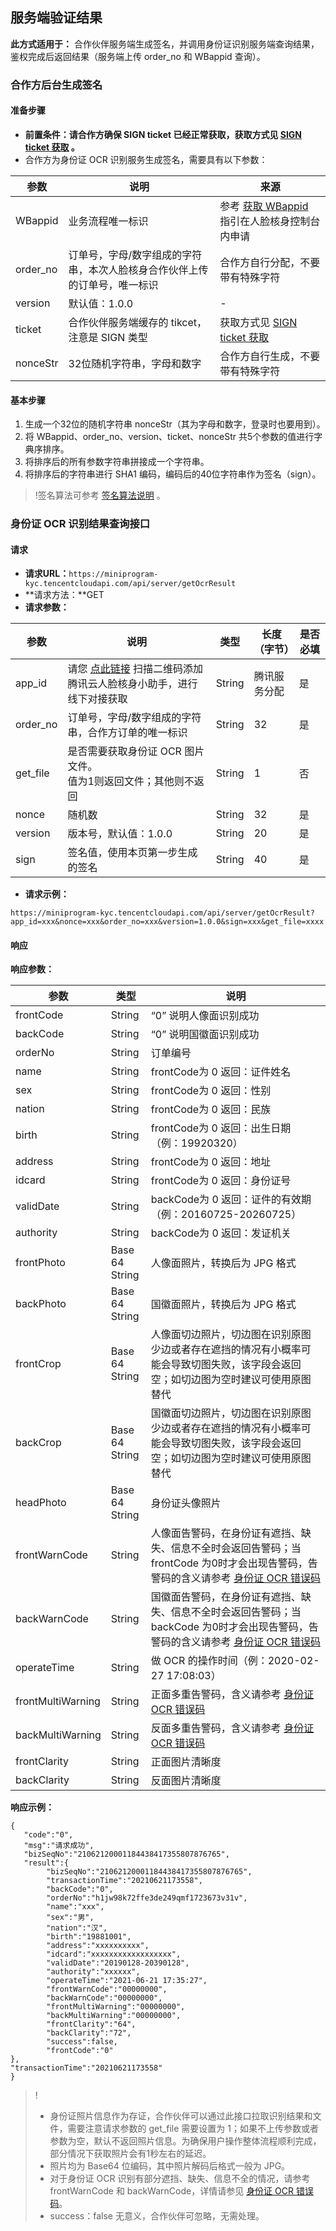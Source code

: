 ## 服务端验证结果
**此方式适用于：**
合作伙伴服务端生成签名，并调用身份证识别服务端查询结果，鉴权完成后返回结果（服务端上传 order_no 和 WBappid 查询）。
### 合作方后台生成签名
#### 准备步骤
- **前置条件：请合作方确保 SIGN ticket 已经正常获取，获取方式见 [SIGN ticket 获取](https://cloud.tencent.com/document/product/1007/37305) 。**
- 合作方为身份证 OCR 识别服务生成签名，需要具有以下参数：

|参数 | 说明 | 来源|
|----- | ----- | ------|
|WBappid| 业务流程唯一标识  | 参考 [获取 WBappid](https://cloud.tencent.com/document/product/1007/49634) 指引在人脸核身控制台内申请 |
|order_no | 订单号，字母/数字组成的字符串，本次人脸核身合作伙伴上传的订单号，唯一标识 | 合作方自行分配，不要带有特殊字符|
|version | 默认值：1.0.0 | -  |
|ticket | 合作伙伴服务端缓存的 tikcet，注意是 SIGN 类型 | 获取方式见 [SIGN ticket 获取](https://cloud.tencent.com/document/product/1007/37305)|
|nonceStr | 32位随机字符串，字母和数字 | 合作方自行生成，不要带有特殊字符|

#### 基本步骤
1. 生成一个32位的随机字符串 nonceStr（其为字母和数字，登录时也要用到）。
2. 将 WBappid、order_no、version、ticket、nonceStr 共5个参数的值进行字典序排序。
3. 将排序后的所有参数字符串拼接成一个字符串。
4. 将排序后的字符串进行 SHA1 编码，编码后的40位字符串作为签名（sign）。

>!签名算法可参考 [签名算法说明](https://cloud.tencent.com/document/product/1007/37307) 。

### 身份证 OCR 识别结果查询接口
#### 请求
- **请求URL：**`https://miniprogram-kyc.tencentcloudapi.com/api/server/getOcrResult`
- **请求方法：**GET
- **请求参数：**

|参数 | 说明 | 类型 | 长度（字节） | 是否必填|
|----- | ----- | ------ | ---------------- | ---------- |
|app_id | 请您 [点此链接](https://cloud.tencent.com/document/product/1007/56130) 扫描二维码添加腾讯云人脸核身小助手，进行线下对接获取 | String | 腾讯服务分配 | 是|
|order_no | 订单号，字母/数字组成的字符串，合作方订单的唯一标识 | String | 32 | 是|
|get_file | 是否需要获取身份证 OCR 图片文件。<br>值为1则返回文件；其他则不返回 | String | 1 | 否|
|nonce | 随机数 | String | 32 | 是|
|version | 版本号，默认值：1.0.0 | String | 20 | 是|
|sign | 签名值，使用本页第一步生成的签名 | String | 40 | 是|

- **请求示例：**
```
https://miniprogram-kyc.tencentcloudapi.com/api/server/getOcrResult?app_id=xxx&nonce=xxx&order_no=xxx&version=1.0.0&sign=xxx&get_file=xxxx
```

#### 响应
**响应参数：**

|参数 | 类型 | 说明|
|----- | ------ | ------|
|frontCode | String | “0” 说明人像面识别成功|
|backCode | String | “0” 说明国徽面识别成功|
|orderNo | String | 订单编号|
|name | String | frontCode为 0 返回：证件姓名|
|sex | String | frontCode为 0 返回：性别|
|nation | String | frontCode为 0 返回：民族|
|birth | String | frontCode为 0 返回：出生日期（例：19920320）|
|address | String | frontCode为 0 返回：地址|
|idcard | String | frontCode为 0 返回：身份证号|
|validDate | String | backCode为 0 返回：证件的有效期（例：20160725-20260725）|
|authority | String | backCode为 0 返回：发证机关|
|frontPhoto | Base 64<br>String | 人像面照片，转换后为 JPG 格式|
|backPhoto | Base 64<br>String | 国徽面照片，转换后为 JPG 格式|
|frontCrop | Base 64<br>String | 人像面切边照片，切边图在识别原图少边或者存在遮挡的情况有小概率可能会导致切图失败，该字段会返回空；如切边图为空时建议可使用原图替代|
|backCrop | Base 64<br>String | 国徽面切边照片，切边图在识别原图少边或者存在遮挡的情况有小概率可能会导致切图失败，该字段会返回空；如切边图为空时建议可使用原图替代|
|headPhoto | Base 64<br>String | 身份证头像照片|
|frontWarnCode | String | 人像面告警码，在身份证有遮挡、缺失、信息不全时会返回告警码；当 frontCode 为0时才会出现告警码，告警码的含义请参考 [身份证 OCR 错误码](https://cloud.tencent.com/document/product/1007/47902)|
|backWarnCode | String | 国徽面告警码，在身份证有遮挡、缺失、信息不全时会返回告警码；当 backCode 为0时才会出现告警码，告警码的含义请参考 [身份证 OCR 错误码](https://cloud.tencent.com/document/product/1007/47902)|
|operateTime | String | 做 OCR 的操作时间（例：2020-02-27 17:08:03）|
|frontMultiWarning | String | 正面多重告警码，含义请参考 [身份证 OCR 错误码](https://cloud.tencent.com/document/product/1007/47902)|
|backMultiWarning | String | 反面多重告警码，含义请参考 [身份证 OCR 错误码](https://cloud.tencent.com/document/product/1007/47902)|
|frontClarity | String | 正面图片清晰度|
|backClarity | String | 反面图片清晰度|

**响应示例：**
```
{
   "code":"0",
   "msg":"请求成功",
   "bizSeqNo":"21062120001184438417355807876765",
   "result":{
        "bizSeqNo":"21062120001184438417355807876765",
        "transactionTime":"20210621173558",
        "backCode":"0",
        "orderNo":"h1jw98k72ffe3de249qmf1723673v31v",
        "name":"xxx",
        "sex":"男",
        "nation":"汉",
        "birth":"19881001",
        "address":"xxxxxxxxxx",
        "idcard":"xxxxxxxxxxxxxxxxxx",
        "validDate":"20190128-20390128",
        "authority":"xxxxxx",
        "operateTime":"2021-06-21 17:35:27",
        "frontWarnCode":"00000000",
        "backWarnCode":"00000000",
        "frontMultiWarning":"00000000",
        "backMultiWarning":"00000000",
        "frontClarity":"64",
        "backClarity":"72",
        "success":false,
        "frontCode":"0"
},
"transactionTime":"20210621173558"
}
```

>! 
>- 身份证照片信息作为存证，合作伙伴可以通过此接口拉取识别结果和文件，需要注意请求参数的 get_file 需要设置为 1；如果不上传参数或者参数为空，默认不返回照片信息。为确保用户操作整体流程顺利完成，部分情况下获取照片会有1秒左右的延迟。
>- 照片均为 Base64 位编码，其中照片解码后格式一般为 JPG。
>- 对于身份证 OCR 识别有部分遮挡、缺失、信息不全的情况，请参考 frontWarnCode 和 backWarnCode，详情请参见 [身份证 OCR 错误码](https://cloud.tencent.com/document/product/1007/47902)。
>- success：false 无意义，合作伙伴可忽略，无需处理。 
